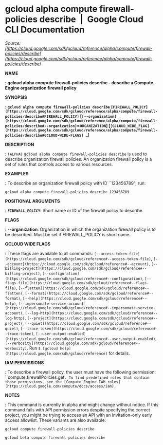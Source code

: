 # gcloud alpha compute firewall-policies describe  |  Google Cloud CLI Documentation

*Source: [https://cloud.google.com/sdk/gcloud/reference/alpha/compute/firewall-policies/describe](https://cloud.google.com/sdk/gcloud/reference/alpha/compute/firewall-policies/describe)*

**NAME**

: **gcloud alpha compute firewall-policies describe - describe a Compute Engine organization firewall policy**

**SYNOPSIS**

: **`gcloud alpha compute firewall-policies describe` `[FIREWALL_POLICY](https://cloud.google.com/sdk/gcloud/reference/alpha/compute/firewall-policies/describe#FIREWALL_POLICY)` [`[--organization](https://cloud.google.com/sdk/gcloud/reference/alpha/compute/firewall-policies/describe#--organization)`=`ORGANIZATION`] [`[GCLOUD_WIDE_FLAG](https://cloud.google.com/sdk/gcloud/reference/alpha/compute/firewall-policies/describe#GCLOUD-WIDE-FLAGS) …`]**

**DESCRIPTION**

: `(ALPHA)` `gcloud alpha compute firewall-policies
describe` is used to describe organization firewall policies. An
organization firewall policy is a set of rules that controls access to various
resources.

**EXAMPLES**

: To describe an organization firewall policy with ID ``123456789", run:

```
gcloud alpha compute firewall-policies describe 123456789
```

**POSITIONAL ARGUMENTS**

: **`FIREWALL_POLICY`**:
Short name or ID of the firewall policy to describe.

**FLAGS**

: **--organization**:
Organization in which the organization firewall policy is to be described. Must
be set if FIREWALL_POLICY is short name.

**GCLOUD WIDE FLAGS**

: These flags are available to all commands: `[--access-token-file](https://cloud.google.com/sdk/gcloud/reference#--access-token-file)`,
`[--account](https://cloud.google.com/sdk/gcloud/reference#--account)`, `[--billing-project](https://cloud.google.com/sdk/gcloud/reference#--billing-project)`,
`[--configuration](https://cloud.google.com/sdk/gcloud/reference#--configuration)`,
`[--flags-file](https://cloud.google.com/sdk/gcloud/reference#--flags-file)`,
`[--flatten](https://cloud.google.com/sdk/gcloud/reference#--flatten)`, `[--format](https://cloud.google.com/sdk/gcloud/reference#--format)`, `[--help](https://cloud.google.com/sdk/gcloud/reference#--help)`, `[--impersonate-service-account](https://cloud.google.com/sdk/gcloud/reference#--impersonate-service-account)`,
`[--log-http](https://cloud.google.com/sdk/gcloud/reference#--log-http)`,
`[--project](https://cloud.google.com/sdk/gcloud/reference#--project)`, `[--quiet](https://cloud.google.com/sdk/gcloud/reference#--quiet)`, `[--trace-token](https://cloud.google.com/sdk/gcloud/reference#--trace-token)`, `[--user-output-enabled](https://cloud.google.com/sdk/gcloud/reference#--user-output-enabled)`,
`[--verbosity](https://cloud.google.com/sdk/gcloud/reference#--verbosity)`.
Run `$ [gcloud help](https://cloud.google.com/sdk/gcloud/reference)` for details.

**IAM PERMISSIONS**

: To describe a firewall policy, the user must have the following permission:
``compute.firewallPolicies.get`.
To find predefined roles that contain those permissions, see the [Compute Engine IAM
roles](https://cloud.google.com/compute/docs/access/iam).`

**NOTES**

: This command is currently in alpha and might change without notice. If this
command fails with API permission errors despite specifying the correct project,
you might be trying to access an API with an invitation-only early access
allowlist. These variants are also available:

```
gcloud compute firewall-policies describe
```

```
gcloud beta compute firewall-policies describe
```